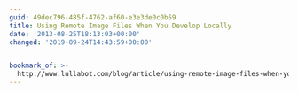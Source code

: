```yaml
---
guid: 49dec796-485f-4762-af60-e3e3de0c0b59
title: Using Remote Image Files When You Develop Locally
date: '2013-08-25T18:13:03+00:00'
changed: '2019-09-24T14:43:59+00:00'


bookmark_of: >-
  http://www.lullabot.com/blog/article/using-remote-image-files-when-you-develop-locally
---
```




